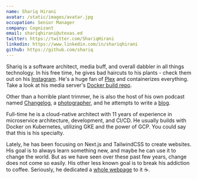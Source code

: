 ```yaml
---
name: Shariq Hirani
avatar: /static/images/avatar.jpg
occupation: Senior Manager
company: Cognizant
email: shariqhirani@utexas.ed
twitter: https://twitter.com/ShariqHirani
linkedin: https://www.linkedin.com/in/shariqhirani
github: https://github.com/shariq
---
```


Shariq is a software architect, media buff, and overall dabbler in all things technology. In his free time, he gives bad haircuts to his plants - check them out on his [Instagram](https://instagram.com/shariqhiraniphoto). He's a huge fan of [Plex](https://plex.tv/) and containerizes everything. Take a look at his media server's [Docker build repo](https://github.com/shariqh/home-server-docker-compose).

Other than a horrible plant trimmer, he is also the host of his own podcast named [Changelog](https://open.spotify.com/show/29kRN9P3A5dljJmYr3zPsF?si=1bf1d98e982c4dc8), a [photographer](https://www.shariqhirani.com), and he attempts to write a [blog](/blog).

Full-time he is a cloud-native architect with 11 years of experience in microservice architecture, development, and CI/CD. He usually builds with Docker on Kubernetes, utilizing GKE and the power of GCP. You could say that this is his specialty.

Lately, he has been focusing on Next.js and TailwindCSS to create websites. His goal is to always learn something new, and maybe he can use it to change the world. But as we have seen over these past few years, change does not come so easily. His other less known goal is to break his addiction to coffee. Seriously, he dedicated a [whole webpage](/coffee) to it ☕.
